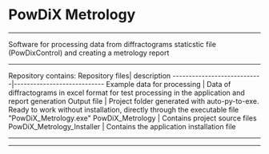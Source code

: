 # PowDiX Metrology
____
Software for processing data from diffractograms staticstic file (PowDixControl) and creating a metrology report
____
Repository contains:
Repository files| description
----------------------------|----------------------------
Example data for processing | Data of diffractograms in excel format for test processing in the application and report generation
Output file                 | Project folder generated with auto-py-to-exe. Ready to work without installation, directly through the executable file "PowDiX_Metrology.exe" 
PowDiX_Metrology            | Contains project source files
PowDiX_Metrology_Installer  | Contains the application installation file
____

____
